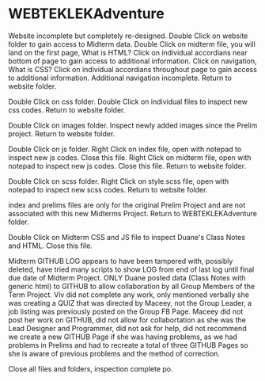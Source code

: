 # WEBTEKLEKAdventure

Website incomplete but completely re-designed.
Double Click on website folder to gain access to Midterm data.
Double Click on midterm file, you will land on the first page, What is HTML?
    Click on individual accordians near bottom of page to gain access to additional information.
Click on navigation, What is CSS?
    Click on individual accordians throughout page to gain access to additional information.
Additional navigation incomplete.
Return to website folder.

Double Click on css folder.
    Double Click on individual files to inspect new css codes.
Return to website folder.

Double Click on images folder.
    Inspect newly added images since the Prelim project.
Return to website folder.

Double Click on js folder.
    Right Click on index file, open with notepad to inspect new js codes.
    Close this file.
    Right Click on midterm file, open with notepad to inspect new js codes.
    Close this file.
Return to website folder.

Double Click on scss folder.
    Right Click on style.scss file, open with notepad to inspect new scss codes.
Return to website folder.

index and prelims files are only for the original Prelim Project and are not associated with this new Midterms Project.
Return to WEBTEKLEKAdventure folder.

Double Click on Midterm CSS and JS file to inspect Duane's Class Notes and HTML.
    Close this file.

Midterm GITHUB LOG appears to have been tampered with, possibly deleted, have tried many scripts to show LOG from end of last log until final due date of Midterm Project.
    ONLY Duane posted data (Class Notes with generic html) to GITHUB to allow collaboration by all Group Members of the Term Project.
    Viv did not complete any work, only mentioned verbally she was creating a QUIZ that was directed by Maceey, not the Group Leader,
    a job listing was previously posted on the Group FB Page.
    Maceey did not post her work on GITHUB, did not allow for collabortation as she was the Lead Designer and Programmer, did not ask for help, 
    did not recommend we create a new GITHUB Page if she was having problems, as we had problems in Prelims and had to recreate a total of three GITHUB Pages 
    so she is aware of previous problems and the method of correction.

Close all files and folders, inspection complete po.